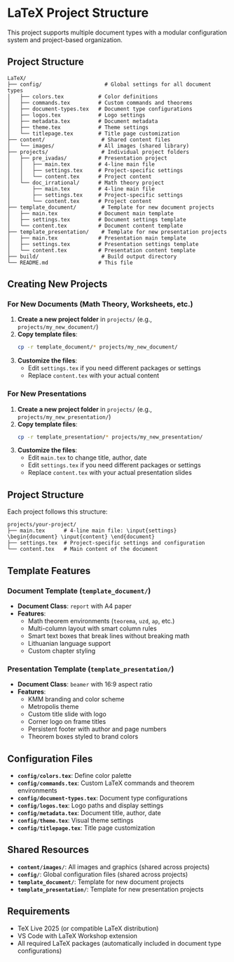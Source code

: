 # LaTeX Project Structure

This project supports multiple document types with a modular configuration system and project-based organization.

## Project Structure

```
LaTeX/
├── config/                    # Global settings for all document types
│   ├── colors.tex           # Color definitions
│   ├── commands.tex         # Custom commands and theorems
│   ├── document-types.tex   # Document type configurations
│   ├── logos.tex            # Logo settings
│   ├── metadata.tex         # Document metadata
│   ├── theme.tex            # Theme settings
│   └── titlepage.tex        # Title page customization
├── content/                  # Shared content files
│   └── images/              # All images (shared library)
├── projects/                 # Individual project folders
│   ├── pre_ivadas/          # Presentation project
│   │   ├── main.tex         # 4-line main file
│   │   ├── settings.tex     # Project-specific settings
│   │   └── content.tex      # Project content
│   └── doc_irrational/      # Math theory project
│       ├── main.tex         # 4-line main file
│       ├── settings.tex     # Project-specific settings
│       └── content.tex      # Project content
├── template_document/        # Template for new document projects
│   ├── main.tex             # Document main template
│   ├── settings.tex         # Document settings template
│   └── content.tex          # Document content template
├── template_presentation/    # Template for new presentation projects
│   ├── main.tex             # Presentation main template
│   ├── settings.tex         # Presentation settings template
│   └── content.tex          # Presentation content template
├── build/                    # Build output directory
└── README.md                # This file
```



## Creating New Projects

### For New Documents (Math Theory, Worksheets, etc.)
1. **Create a new project folder** in `projects/` (e.g., `projects/my_new_document/`)
2. **Copy template files**:
   ```bash
   cp -r template_document/* projects/my_new_document/
   ```
3. **Customize the files**:
   - Edit `settings.tex` if you need different packages or settings
   - Replace `content.tex` with your actual content

### For New Presentations
1. **Create a new project folder** in `projects/` (e.g., `projects/my_new_presentation/`)
2. **Copy template files**:
   ```bash
   cp -r template_presentation/* projects/my_new_presentation/
   ```
3. **Customize the files**:
   - Edit `main.tex` to change title, author, date
   - Edit `settings.tex` if you need different packages or settings
   - Replace `content.tex` with your actual presentation slides

## Project Structure

Each project follows this structure:
```
projects/your-project/
├── main.tex      # 4-line main file: \input{settings} \begin{document} \input{content} \end{document}
├── settings.tex  # Project-specific settings and configuration
└── content.tex   # Main content of the document
```

## Template Features

### Document Template (`template_document/`)
- **Document Class**: `report` with A4 paper
- **Features**: 
  - Math theorem environments (`teorema`, `uzd`, `ap`, etc.)
  - Multi-column layout with smart column rules
  - Smart text boxes that break lines without breaking math
  - Lithuanian language support
  - Custom chapter styling

### Presentation Template (`template_presentation/`)
- **Document Class**: `beamer` with 16:9 aspect ratio
- **Features**:
  - KMM branding and color scheme
  - Metropolis theme
  - Custom title slide with logo
  - Corner logo on frame titles
  - Persistent footer with author and page numbers
  - Theorem boxes styled to brand colors

## Configuration Files

- **`config/colors.tex`**: Define color palette
- **`config/commands.tex`**: Custom LaTeX commands and theorem environments
- **`config/document-types.tex`**: Document type configurations
- **`config/logos.tex`**: Logo paths and display settings
- **`config/metadata.tex`**: Document title, author, date
- **`config/theme.tex`**: Visual theme settings
- **`config/titlepage.tex`**: Title page customization

## Shared Resources

- **`content/images/`**: All images and graphics (shared across projects)
- **`config/`**: Global configuration files (shared across projects)
- **`template_document/`**: Template for new document projects
- **`template_presentation/`**: Template for new presentation projects

## Requirements

- TeX Live 2025 (or compatible LaTeX distribution)
- VS Code with LaTeX Workshop extension
- All required LaTeX packages (automatically included in document type configurations)
